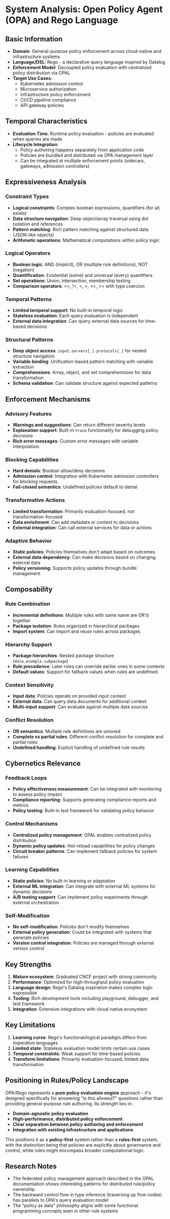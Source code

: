 # System Analysis: Open Policy Agent (OPA) and Rego Language

## Basic Information
- **Domain**: General-purpose policy enforcement across cloud-native and infrastructure systems
- **Language/DSL**: Rego - a declarative query language inspired by Datalog
- **Enforcement Model**: Decoupled policy evaluation with centralized policy distribution via OPAL
- **Target Use Cases**:
  - Kubernetes admission control
  - Microservice authorization
  - Infrastructure policy enforcement
  - CI/CD pipeline compliance
  - API gateway policies

## Temporal Characteristics
- **Evaluation Time**: Runtime policy evaluation - policies are evaluated when queries are made
- **Lifecycle Integration**:
  - Policy authoring happens separately from application code
  - Policies are bundled and distributed via OPA management layer
  - Can be integrated at multiple enforcement points (sidecars, gateways, admission controllers)

## Expressiveness Analysis

### Constraint Types
- **Logical constraints**: Complex boolean expressions, quantifiers (for all, exists)
- **Data structure navigation**: Deep object/array traversal using dot notation and references
- **Pattern matching**: Rich pattern matching against structured data (JSON-like objects)
- **Arithmetic operations**: Mathematical computations within policy logic

### Logical Operators
- **Boolean logic**: AND (implicit), OR (multiple rule definitions), NOT (negation)
- **Quantification**: Existential (some) and universal (every) quantifiers
- **Set operations**: Union, intersection, membership testing
- **Comparison operators**: ==, !=, <, >, <=, >= with type coercion

### Temporal Patterns
- **Limited temporal support**: No built-in temporal logic
- **Stateless evaluation**: Each query evaluation is independent
- **External data integration**: Can query external data sources for time-based decisions

### Structural Patterns
- **Deep object access**: `input.servers[_].protocols[_]` for nested structure navigation
- **Variable binding**: Unification-based pattern matching with variable extraction
- **Comprehensions**: Array, object, and set comprehensions for data transformation
- **Schema validation**: Can validate structure against expected patterns

## Enforcement Mechanisms

### Advisory Features
- **Warnings and suggestions**: Can return different severity levels
- **Explanation support**: Built-in `trace` functionality for debugging policy decisions
- **Rich error messages**: Custom error messages with variable interpolation

### Blocking Capabilities
- **Hard denials**: Boolean allow/deny decisions
- **Admission control**: Integration with Kubernetes admission controllers for blocking requests
- **Fail-closed semantics**: Undefined policies default to denial

### Transformative Actions
- **Limited transformation**: Primarily evaluation-focused, not transformation-focused
- **Data enrichment**: Can add metadata or context to decisions
- **External integration**: Can call external services for data or actions

### Adaptive Behavior
- **Static policies**: Policies themselves don't adapt based on outcomes
- **External data dependency**: Can make decisions based on changing external data
- **Policy versioning**: Supports policy updates through bundle management

## Composability

### Rule Combination
- **Incremental definitions**: Multiple rules with same name are OR'd together
- **Package isolation**: Rules organized in hierarchical packages
- **Import system**: Can import and reuse rules across packages

### Hierarchy Support
- **Package hierarchies**: Nested package structure (`data.example.subpackage`)
- **Rule precedence**: Later rules can override earlier ones in some contexts
- **Default values**: Support for fallback values when rules are undefined

### Context Sensitivity
- **Input data**: Policies operate on provided input context
- **External data**: Can query data documents for additional context
- **Multi-input support**: Can evaluate against multiple data sources

### Conflict Resolution
- **OR semantics**: Multiple rule definitions are unioned
- **Complete vs partial rules**: Different conflict resolution for complete and partial rules
- **Undefined handling**: Explicit handling of undefined rule results

## Cybernetics Relevance

### Feedback Loops
- **Policy effectiveness measurement**: Can be integrated with monitoring to assess policy impact
- **Compliance reporting**: Supports generating compliance reports and metrics
- **Policy testing**: Built-in test framework for validating policy behavior

### Control Mechanisms
- **Centralized policy management**: OPAL enables centralized policy distribution
- **Dynamic policy updates**: Hot-reload capabilities for policy changes
- **Circuit breaker patterns**: Can implement fallback policies for system failures

### Learning Capabilities
- **Static policies**: No built-in learning or adaptation
- **External ML integration**: Can integrate with external ML systems for dynamic decisions
- **A/B testing support**: Can implement policy experiments through external orchestration

### Self-Modification
- **No self-modification**: Policies don't modify themselves
- **External policy generation**: Could be integrated with systems that generate policies
- **Version control integration**: Policies are managed through external version control

## Key Strengths
1. **Mature ecosystem**: Graduated CNCF project with strong community
2. **Performance**: Optimized for high-throughput policy evaluation
3. **Language design**: Rego's Datalog inspiration makes complex logic expressible
4. **Tooling**: Rich development tools including playground, debugger, and test framework
5. **Integration**: Extensive integrations with cloud-native ecosystem

## Key Limitations
1. **Learning curve**: Rego's functional/logical paradigm differs from imperative languages
2. **Limited state**: Stateless evaluation model limits certain use cases
3. **Temporal constraints**: Weak support for time-based policies
4. **Transform limitations**: Primarily evaluation-focused, limited data transformation

## Positioning in Rules/Policy Landscape
OPA/Rego represents a **pure policy evaluation engine** approach - it's designed specifically for answering "is this allowed?" questions rather than providing general-purpose rule authoring. Its strength lies in:

- **Domain-agnostic policy evaluation**
- **High-performance, distributed policy enforcement**
- **Clear separation between policy authoring and enforcement**
- **Integration with existing infrastructure and applications**

This positions it as a **policy-first** system rather than a **rules-first** system, with the distinction being that policies are explicitly about governance and control, while rules might encompass broader computational logic.

## Research Notes
- The federated policy management approach described in the OPAL documentation shows interesting patterns for distributed rule/policy ownership
- The backward control flow in type inference (traversing up flow nodes) has parallels to OPA's query evaluation model
- The "policy as data" philosophy aligns with some functional programming concepts seen in other rule systems
